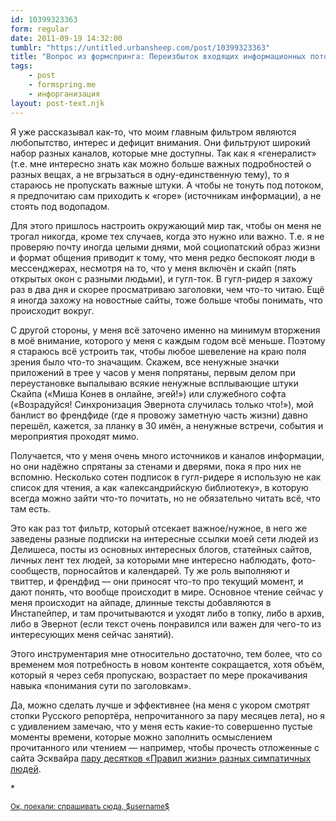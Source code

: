```yaml
---
id: 10399323363
form: regular
date: 2011-09-19 14:32:00
tumblr: "https://untitled.urbansheep.com/post/10399323363"
title: "Вопрос из формспринга: Переизбыток входящих информационных потоков, если есть, какими фильтрами пользуешься, как от него избавляешься?"
tags:
    - post
    - formspring.me
    - инфорганизация
layout: post-text.njk
---
```


<p class="formspringmeAnswer">Я уже рассказывал как-то, что моим главным фильтром являются любопытство, интерес и дефицит внимания. Они фильтруют широкий набор разных каналов, которые мне доступны. Так как я «генералист» (т.е. мне интересно знать как можно больше важных подробностей о разных вещах, а не вгрызаться в одну-единственную тему), то я стараюсь не пропускать важные штуки. А чтобы не тонуть под потоком, я предпочитаю сам приходить к «горе» (источникам информации), а не стоять под водопадом.</p>

<p>Для этого пришлось настроить окружающий мир так, чтобы он меня не трогал никогда, кроме тех случаев, когда это нужно или важно. Т.е. я не проверяю почту иногда целыми днями, мой социопатский образ жизни и формат общения приводит к тому, что меня редко беспокоят люди в мессенджерах, несмотря на то, что у меня включён и скайп (пять открытых окон с разными людьми), и гугл-ток. В гугл-ридер я захожу раз в два дня и скорее просматриваю заголовки, чем что-то читаю. Ещё я иногда захожу на новостные сайты, тоже больше чтобы понимать, что происходит вокруг.</p>

<p>С другой стороны, у меня всё заточено именно на минимум вторжения в моё внимание, которого у меня с каждым годом всё меньше. Поэтому я стараюсь всё устроить так, чтобы любое шевеление на краю поля зрения было что-то значащим. Скажем, все ненужные значки приложений в трее у часов у меня попрятаны, первым делом при переустановке выпалываю всякие ненужные всплывающие штуки Скайпа («Миша Конев в онлайне, эгей!») или служебного софта («Возрадуйся! Синхронизация Эвернота случилась только что!»), мой банлист во френдфиде (где я провожу заметную часть жизни) давно перешёл, кажется, за планку в 30 имён, а ненужные встречи, события и мероприятия проходят мимо.</p>

<p>Получается, что у меня очень много источников и каналов информации, но они надёжно спрятаны за стенами и дверями, пока я про них не вспомню. Несколько сотен подписок в гугл-ридере я использую не как список для чтения, а как «александрийскую библиотеку», в которую всегда можно зайти что-то почитать, но не обязательно читать всё, что там есть.</p>

<p>Это как раз тот фильтр, который отсекает важное/нужное, в него же заведены разные подписки на интересные ссылки моей сети людей из Делишеса, посты из основных интересных блогов, статейных сайтов, личных лент тех людей, за которыми мне интересно наблюдать, фото-сообществ, порносайтов и календарей. Ту же роль выполняют и твиттер, и френдфид — они приносят что-то про текущий момент, и дают понять, что вообще происходит в мире. Основное чтение сейчас у меня происходит на айпаде, длинные тексты добавляются в Инстапейпер, и там прочитываются и уходят либо в топку, либо в архив, либо в Эвернот (если текст очень понравился или важен для чего-то из интересующих меня сейчас занятий).</p>

<p>Этого инструментария мне относительно достаточно, тем более, что со временем моя потребность в новом контенте сокращается, хотя объём, который я через себя пропускаю, возрастает по мере прокачивания навыка «понимания сути по заголовкам».</p>

<p>Да, можно сделать лучше и эффективнее (на меня с укором смотрят стопки Русского репортёра, непрочитанного за пару месяцев лета), но я с удивлением замечаю, что у меня есть какие-то совершенно пустые моменты времени, которые можно заполнить осмыслением прочитанного или чтением — например, чтобы прочесть отложенные с сайта Эсквайра <a href="http://esquire.ru/wil">пару десятков «Правил жизни» разных симпатичных людей</a>.</p>

<p>*</p>

<p class="formspringmeFooter">
    <small><a href="http://www.formspring.me/urbansheep?utm_medium=social&amp;utm_source=tumblr&amp;utm_campaign=shareanswer">Ок, поехали: спрашивать сюда, $username$</a></small>
</p>

